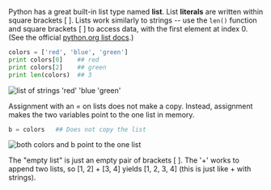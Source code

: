 Python has a great built-in list type named **list**. List **literals** are written within square brackets [ ]. Lists work similarly to strings -- use the `len()` function and square brackets [ ] to access data, with the first element at index 0. (See the official [python.org list docs](http://docs.python.org/tut/node7.html).)
    
```python    
colors = ['red', 'blue', 'green']
print colors[0]    ## red
print colors[2]    ## green
print len(colors)  ## 3
```

![list of strings 'red' 'blue 'green'](https://developers.google.com/edu/python/images/list1.png)

Assignment with an = on lists does not make a copy. Instead, assignment makes the two variables point to the one list in memory. 
    
```python   
b = colors   ## Does not copy the list
```

![both colors and b point to the one list](https://developers.google.com/edu/python/images/list2.png)

The "empty list" is just an empty pair of brackets [ ]. The '+' works to append two lists, so [1, 2] + [3, 4] yields [1, 2, 3, 4] (this is just like + with strings).

